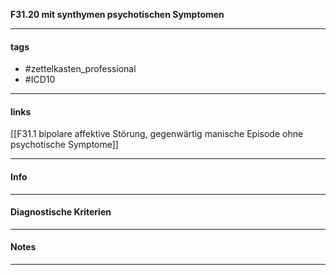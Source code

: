 __F31.20 mit synthymen psychotischen Symptomen__

___________________________________________
#### tags

- #zettelkasten_professional
- #ICD10 
___________________________________________
#### links

[[F31.1 bipolare affektive Störung, gegenwärtig manische Episode ohne psychotische Symptome]]

___________________________________________
#### Info

___________________________________________
#### Diagnostische Kriterien

___________________________________________
#### Notes

___________________________________________

